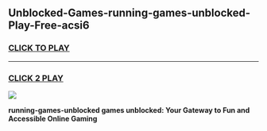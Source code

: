 
## Unblocked-Games-running-games-unblocked-Play-Free-acsi6
<h3>
<a href="https://premium76.site?title=running-games-unblocked&ref=17A">CLICK TO PLAY</a></h3>
<hr>

<h3>
<a href="https://premium76.site?title=running-games-unblocked&ref=17A">CLICK 2 PLAY</a>
  
</h3>

<a href="https://premium76.site?title=running-games-unblocked&ref=17A"><img src="https://clearcache.store/games.png"></a>


**running-games-unblocked games unblocked: Your Gateway to Fun and Accessible Online Gaming**
